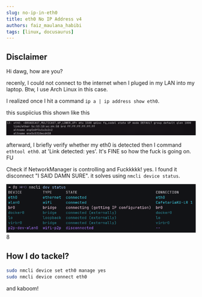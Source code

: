 ```yaml
---
slug: no-ip-in-eth0
title: eth0 No IP Address v4
authors: faiz_maulana_habibi
tags: [linux, docusaurus]
---
```


## Disclaimer

Hi dawg, how are you?

recenly, I could not connect to the internet when I pluged in my LAN into my laptop. Btw, I use Arch Linux in this case.

I realized once I hit a command `ip a | ip address show eth0`.

this suspiicius this shown like this

![ip_address_show](./img/eth0-no-ip.png)

afterward, I briefly verify whether my eth0 is detected then I command `ethtool eth0`. at 'Link detected: yes'. It's FINE so how the fuck is going on. FU

Check if NetworkManager is controlling and Fuckkkkk! yes. I found it disconnect "I SAID DAMN SURE".
it solves using `nmcli device status`.

![nmcli_dev_status](./img/nmcli-dev-status.png)8

## How I do tackel?

```sh
sudo nmcli device set eth0 manage yes
sudo nmcli device connect eth0
```

and kaboom!
